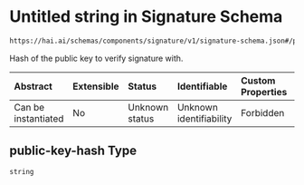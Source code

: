 # Untitled string in Signature Schema

```txt
https://hai.ai/schemas/components/signature/v1/signature-schema.json#/properties/public-key-hash
```

Hash of the public key to verify signature with.

| Abstract            | Extensible | Status         | Identifiable            | Custom Properties | Additional Properties | Access Restrictions | Defined In                                                                                                    |
| :------------------ | :--------- | :------------- | :---------------------- | :---------------- | :-------------------- | :------------------ | :------------------------------------------------------------------------------------------------------------ |
| Can be instantiated | No         | Unknown status | Unknown identifiability | Forbidden         | Allowed               | none                | [signature.schema.json\*](../../schemas/components/signature/v1/signature.schema.json "open original schema") |

## public-key-hash Type

`string`
